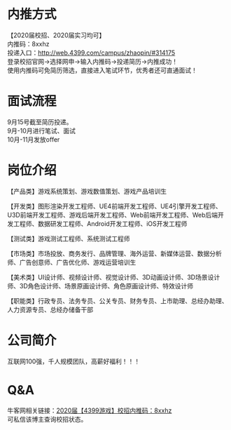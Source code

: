 # 内推方式

【2020届校招、2020届实习均可】  
内推码：8xxhz  
投递入口：http://web.4399.com/campus/zhaopin/#314175  
登录校招官网→选择网申→输入内推码→投递简历→内推成功！  
使用内推码可免简历筛选，直接进入笔试环节，优秀者还可直通面试！  

# 面试流程
9月15号截至简历投递。  
9月-10月进行笔试、面试  
10月-11月发放offer  

# 岗位介绍

【产品类】游戏系统策划、游戏数值策划、游戏产品培训生  

【开发类】图形渲染开发工程师、UE4前端开发工程师、UE4引擎开发工程师、U3D前端开发工程师、游戏后端开发工程师、Web前端开发工程师、Web后端开发工程师、数据研发工程师、Android开发工程师、iOS开发工程师

【测试类】游戏测试工程师、系统测试工程师

【市场类】市场投放、商务发行、品牌管理、海外运营、新媒体运营、数据分析师、广告创意师、广告优化师、游戏运营培训生

【美术类】UI设计师、视频设计师、视觉设计师、3D动画设计师、3D场景设计师、3D角色设计师、场景原画设计师、角色原画设计师、特效设计师

【职能类】行政专员、法务专员、公关专员、财务专员、上市助理、总经办助理、人力资源专员、总经办储备干部

# 公司简介

互联网100强，千人规模团队，高薪好福利！！！

# Q&A

牛客网相关链接：[2020届【4399游戏】校招内推码：8xxhz](https://www.nowcoder.com/discuss/213665?type=post&order=time&pos=&page=2)  
可私信该博主查询校招状态。

